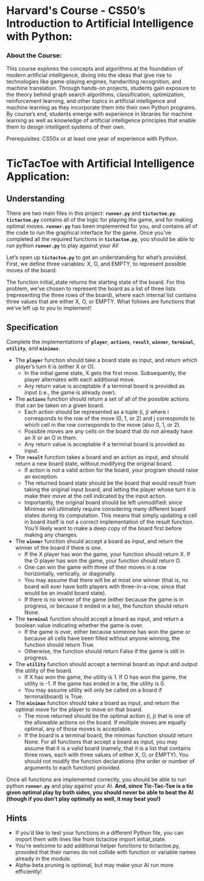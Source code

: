 # Harvard's Course - CS50’s Introduction to Artificial Intelligence with Python:
### About the Course:

This course explores the concepts and algorithms at the foundation of modern artificial intelligence, diving into the ideas that give rise to technologies like game-playing engines, handwriting recognition, and machine translation. Through hands-on projects, students gain exposure to the theory behind graph search algorithms, classification, optimization, reinforcement learning, and other topics in artificial intelligence and machine learning as they incorporate them into their own Python programs. By course’s end, students emerge with experience in libraries for machine learning as well as knowledge of artificial intelligence principles that enable them to design intelligent systems of their own.

Prerequisites: CS50x or at least one year of experience with Python.


# TicTacToe with Artificial Intelligence Application:

## Understanding

There are two main files in this project: **`runner.py`** and **`tictactoe.py`**. **`tictactoe.py`** contains all of the logic for playing the game, and for making optimal moves. **`runner.py`** has been implemented for you, and contains all of the code to run the graphical interface for the game. Once you’ve completed all the required functions in **`tictactoe.py`**, you should be able to run python **`runner.py`** to play against your AI!

Let’s open up **`tictactoe.py`** to get an understanding for what’s provided. First, we define three variables: X, O, and EMPTY, to represent possible moves of the board.

The function initial_state returns the starting state of the board. For this problem, we’ve chosen to represent the board as a list of three lists (representing the three rows of the board), where each internal list contains three values that are either X, O, or EMPTY. What follows are functions that we’ve left up to you to implement!

## Specification

Complete the implementations of **`player`**, **`actions`**, **`result`**, **`winner`**, **`terminal`**, **`utility`**, and **`minimax`**.

- The **`player`** function should take a board state as input, and return which player’s turn it is (either X or O).
    - In the initial game state, X gets the first move. Subsequently, the player alternates with each additional move.
    - Any return value is acceptable if a terminal board is provided as input (i.e., the game is already over).
- The **`actions`** function should return a set of all of the possible actions that can be taken on a given board.
    - Each action should be represented as a tuple (i, j) where i corresponds to the row of the move (0, 1, or 2) and j corresponds to which cell in the row corresponds to the move (also 0, 1, or 2).
    - Possible moves are any cells on the board that do not already have an X or an O in them.
    - Any return value is acceptable if a terminal board is provided as input.
- The **`result`** function takes a board and an action as input, and should return a new board state, without modifying the original board.
    - If action is not a valid action for the board, your program should raise an exception.
    - The returned board state should be the board that would result from taking the original input board, and letting the player whose turn it is make their move at the cell indicated by the input action.
    - Importantly, the original board should be left unmodified: since Minimax will ultimately require considering many different board states during its computation. This means that simply updating a cell in board itself is not a correct implementation of the result function. You’ll likely want to make a deep copy of the board first before making any changes.
- The **`winner`** function should accept a board as input, and return the winner of the board if there is one.
    - If the X player has won the game, your function should return X. If the O player has won the game, your function should return O.
    - One can win the game with three of their moves in a row horizontally, vertically, or diagonally.
    - You may assume that there will be at most one winner (that is, no board will ever have both players with three-in-a-row, since that would be an invalid board state).
    - If there is no winner of the game (either because the game is in progress, or because it ended in a tie), the function should return None.
- The **`terminal`** function should accept a board as input, and return a boolean value indicating whether the game is over.
    - If the game is over, either because someone has won the game or because all cells have been filled without anyone winning, the function should return True.
    - Otherwise, the function should return False if the game is still in progress.
- The **`utility`** function should accept a terminal board as input and output the utility of the board.
    - If X has won the game, the utility is 1. If O has won the game, the utility is -1. If the game has ended in a tie, the utility is 0.
    - You may assume utility will only be called on a board if terminal(board) is True.
- The **`minimax`** function should take a board as input, and return the optimal move for the player to move on that board.
    - The move returned should be the optimal action (i, j) that is one of the allowable actions on the board. If multiple moves are equally optimal, any of those moves is acceptable.
    - If the board is a terminal board, the minimax function should return None.
For all functions that accept a board as input, you may assume that it is a valid board (namely, that it is a list that contains three rows, each with three values of either X, O, or EMPTY). You should not modify the function declarations (the order or number of arguments to each function) provided.

Once all functions are implemented correctly, you should be able to run python **`runner.py`** and play against your AI. **And, since Tic-Tac-Toe is a tie given optimal play by both sides, you should never be able to beat the AI (though if you don’t play optimally as well, it may beat you!)**

## Hints

- If you’d like to test your functions in a different Python file, you can import them with lines like from tictactoe import initial_state.
- You’re welcome to add additional helper functions to tictactoe.py, provided that their names do not collide with function or variable names already in the module.
- Alpha-beta pruning is optional, but may make your AI run more efficiently!
